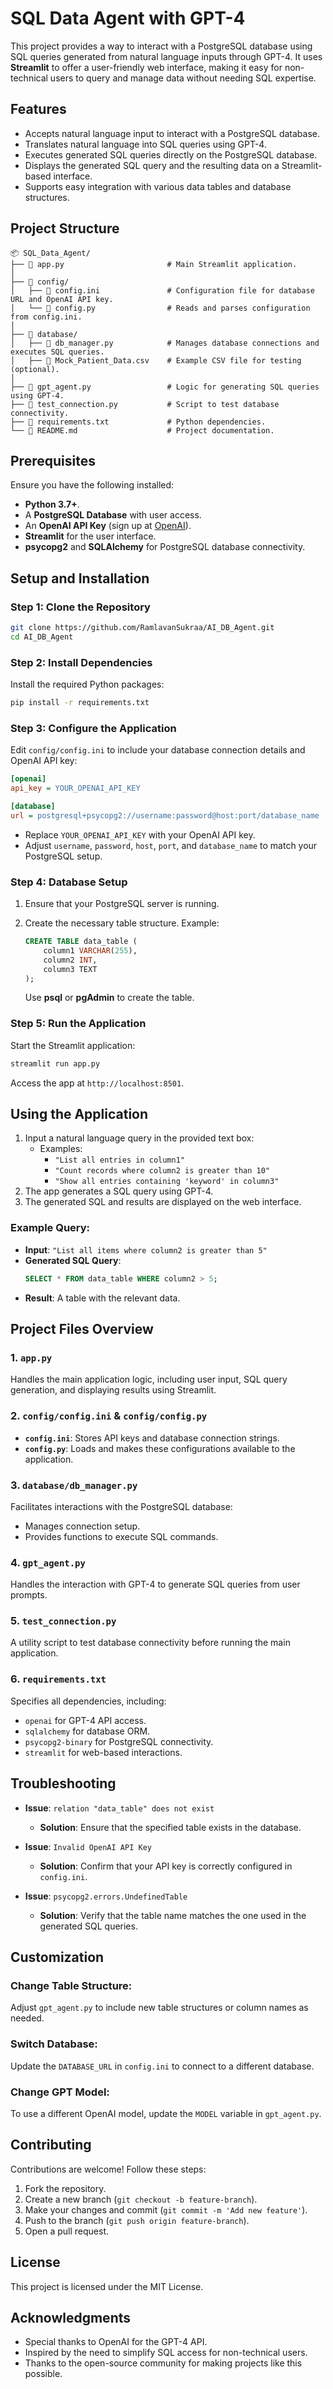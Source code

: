 
# SQL Data Agent with GPT-4

This project provides a way to interact with a PostgreSQL database using SQL queries generated from natural language inputs through GPT-4. It uses **Streamlit** to offer a user-friendly web interface, making it easy for non-technical users to query and manage data without needing SQL expertise.

## Features

- Accepts natural language input to interact with a PostgreSQL database.
- Translates natural language into SQL queries using GPT-4.
- Executes generated SQL queries directly on the PostgreSQL database.
- Displays the generated SQL query and the resulting data on a Streamlit-based interface.
- Supports easy integration with various data tables and database structures.

## Project Structure

```
📦 SQL_Data_Agent/
├── 📄 app.py                       # Main Streamlit application.
│
├── 📂 config/
│   ├── 📄 config.ini               # Configuration file for database URL and OpenAI API key.
│   └── 📄 config.py                # Reads and parses configuration from config.ini.
│
├── 📂 database/
│   ├── 📄 db_manager.py            # Manages database connections and executes SQL queries.
│   ├── 📄 Mock_Patient_Data.csv    # Example CSV file for testing (optional).
│
├── 📄 gpt_agent.py                 # Logic for generating SQL queries using GPT-4.
├── 📄 test_connection.py           # Script to test database connectivity.
├── 📄 requirements.txt             # Python dependencies.
└── 📄 README.md                    # Project documentation.

```

## Prerequisites

Ensure you have the following installed:

- **Python 3.7+**.
- A **PostgreSQL Database** with user access.
- An **OpenAI API Key** (sign up at [OpenAI](https://beta.openai.com/signup/)).
- **Streamlit** for the user interface.
- **psycopg2** and **SQLAlchemy** for PostgreSQL database connectivity.

## Setup and Installation

### Step 1: Clone the Repository

```bash
git clone https://github.com/RamlavanSukraa/AI_DB_Agent.git
cd AI_DB_Agent
```

### Step 2: Install Dependencies

Install the required Python packages:

```bash
pip install -r requirements.txt
```

### Step 3: Configure the Application

Edit `config/config.ini` to include your database connection details and OpenAI API key:

```ini
[openai]
api_key = YOUR_OPENAI_API_KEY

[database]
url = postgresql+psycopg2://username:password@host:port/database_name
```

- Replace `YOUR_OPENAI_API_KEY` with your OpenAI API key.
- Adjust `username`, `password`, `host`, `port`, and `database_name` to match your PostgreSQL setup.

### Step 4: Database Setup

1. Ensure that your PostgreSQL server is running.
2. Create the necessary table structure. Example:

   ```sql
   CREATE TABLE data_table (
       column1 VARCHAR(255),
       column2 INT,
       column3 TEXT
   );
   ```

   Use **psql** or **pgAdmin** to create the table.

### Step 5: Run the Application

Start the Streamlit application:

```bash
streamlit run app.py
```

Access the app at `http://localhost:8501`.

## Using the Application

1. Input a natural language query in the provided text box:
   - Examples:
     - `"List all entries in column1"`
     - `"Count records where column2 is greater than 10"`
     - `"Show all entries containing 'keyword' in column3"`
2. The app generates a SQL query using GPT-4.
3. The generated SQL and results are displayed on the web interface.

### Example Query:

- **Input**: `"List all items where column2 is greater than 5"`
- **Generated SQL Query**: 
  ```sql
  SELECT * FROM data_table WHERE column2 > 5;
  ```
- **Result**: A table with the relevant data.

## Project Files Overview

### 1. `app.py`
Handles the main application logic, including user input, SQL query generation, and displaying results using Streamlit.

### 2. `config/config.ini` & `config/config.py`
- **`config.ini`**: Stores API keys and database connection strings.
- **`config.py`**: Loads and makes these configurations available to the application.

### 3. `database/db_manager.py`
Facilitates interactions with the PostgreSQL database:
- Manages connection setup.
- Provides functions to execute SQL commands.

### 4. `gpt_agent.py`
Handles the interaction with GPT-4 to generate SQL queries from user prompts.

### 5. `test_connection.py`
A utility script to test database connectivity before running the main application.

### 6. `requirements.txt`
Specifies all dependencies, including:

- `openai` for GPT-4 API access.
- `sqlalchemy` for database ORM.
- `psycopg2-binary` for PostgreSQL connectivity.
- `streamlit` for web-based interactions.

## Troubleshooting

- **Issue**: `relation "data_table" does not exist`
  - **Solution**: Ensure that the specified table exists in the database.

- **Issue**: `Invalid OpenAI API Key`
  - **Solution**: Confirm that your API key is correctly configured in `config.ini`.

- **Issue**: `psycopg2.errors.UndefinedTable`
  - **Solution**: Verify that the table name matches the one used in the generated SQL queries.

## Customization

### Change Table Structure:
Adjust `gpt_agent.py` to include new table structures or column names as needed.

### Switch Database:
Update the `DATABASE_URL` in `config.ini` to connect to a different database.

### Change GPT Model:
To use a different OpenAI model, update the `MODEL` variable in `gpt_agent.py`.

## Contributing

Contributions are welcome! Follow these steps:

1. Fork the repository.
2. Create a new branch (`git checkout -b feature-branch`).
3. Make your changes and commit (`git commit -m 'Add new feature'`).
4. Push to the branch (`git push origin feature-branch`).
5. Open a pull request.

## License

This project is licensed under the MIT License.

## Acknowledgments

- Special thanks to OpenAI for the GPT-4 API.
- Inspired by the need to simplify SQL access for non-technical users.
- Thanks to the open-source community for making projects like this possible.
